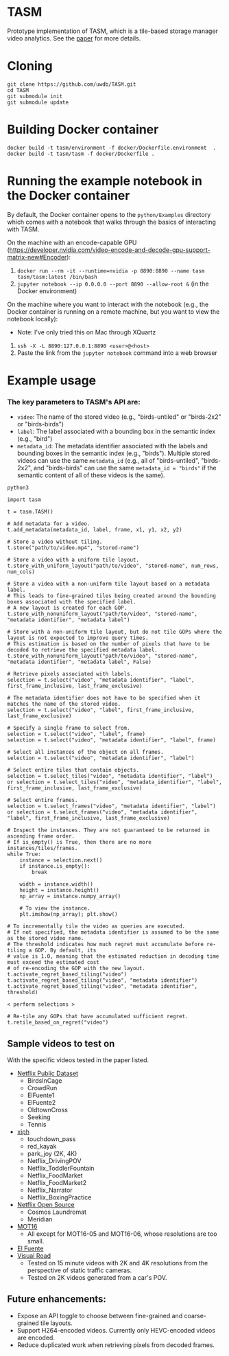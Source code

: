 # TASM

Prototype implementation of TASM, which is a tile-based storage manager video analytics. See the [paper](https://arxiv.org/abs/2006.02958) for more details.

# Cloning
`git clone https://github.com/uwdb/TASM.git`  
`cd TASM`  
`git submodule init`  
`git submodule update`  

# Building Docker container
`docker build -t tasm/environment -f docker/Dockerfile.environment  .`
`docker build -t tasm/tasm -f docker/Dockerfile .`  

# Running the example notebook in the Docker container
By default, the Docker container opens to the `python/Examples` directory which comes with a notebook that walks through
the basics of interacting with TASM. 

On the machine with an encode-capable GPU (https://developer.nvidia.com/video-encode-and-decode-gpu-support-matrix-new#Encoder):   
1. `docker run --rm -it --runtime=nvidia -p 8890:8890 --name tasm tasm/tasm:latest /bin/bash`  
2. `jupyter notebook --ip 0.0.0.0 --port 8890 --allow-root &` (in the Docker environment)
 
On the machine where you want to interact with the notebook
(e.g., the Docker container is running on a remote machine, but you want to view the notebook locally):  
- Note: I've only tried this on Mac through XQuartz  
1. `ssh -X -L 8890:127.0.0.1:8890 <user>@<host>`
2. Paste the link from the `jupyter notebook` command into a web browser

# Example usage

### The key parameters to TASM's API are:
- `video`: The name of the stored video (e.g., "birds-untiled" or "birds-2x2" or "birds-birds")
- `label`: The label associated with a bounding box in the semantic index (e.g., "bird")
- `metadata_id`: The metadata identifier associated with the labels and bounding boxes in the semantic index (e.g., "birds"). Multiple stored videos can use the same `metadata_id` (e.g., all of "birds-untiled", "birds-2x2", and "birds-birds" can use the same `metadata_id = "birds"` if the semantic content of all of these videos is the same).

`python3`  

```
import tasm

t = tasm.TASM()

# Add metadata for a video.
t.add_metadata(metadata_id, label, frame, x1, y1, x2, y2)

# Store a video without tiling.
t.store("path/to/video.mp4", "stored-name")

# Store a video with a uniform tile layout.
t.store_with_uniform_layout("path/to/video", "stored-name", num_rows, num_cols)

# Store a video with a non-uniform tile layout based on a metadata label.
# This leads to fine-grained tiles being created around the bounding boxes associated with the specified label.
# A new layout is created for each GOP. 
t.store_with_nonuniform_layout("path/to/video", "stored-name", "metadata identifier", "metadata label")

# Store with a non-uniform tile layout, but do not tile GOPs where the layout is not expected to improve query times.
# This estimation is based on the number of pixels that have to be decoded to retrieve the specified metadata label.
t.store_with_nonuniform_layout("path/to/video", "stored-name", "metadata identifier", "metadata label", False)

# Retrieve pixels associated with labels.
selection = t.select("video", "metadata identifier", "label", first_frame_inclusive, last_frame_exclusive)

# The metadata identifier does not have to be specified when it matches the name of the stored video.
selection = t.select("video", "label", first_frame_inclusive, last_frame_exclusive)

# Specify a single frame to select from.
selection = t.select("video", "label", frame)
selection = t.select("video", "metadata identifier", "label", frame)

# Select all instances of the object on all frames.
selection = t.select("video", "metadata identifier", "label")

# Select entire tiles that contain objects.
selection = t.select_tiles("video", "metadata identifier", "label")  
or selection = t.select_tiles("video", "metadata_identifier", "label", first_frame_inclusive, last_frame_exclusive)

# Select entire frames.
selection = t.select_frames("video", "metadata identifier", "label")  
or selection = t.select_frames("video", "metadata identifier", "label", first_frame_inclusive, last_frame_exclusive)

# Inspect the instances. They are not guaranteed to be returned in ascending frame order.
# If is_empty() is True, then there are no more instances/tiles/frames.
while True:
    instance = selection.next()
    if instance.is_empty():
        break

    width = instance.width()
    height = instance.height()
    np_array = instance.numpy_array()

    # To view the instance.
    plt.imshow(np_array); plt.show()

# To incrementally tile the video as queries are executed.
# If not specified, the metadata identifier is assumed to be the same as the stored video name.
# The threshold indicates how much regret must accumulate before re-tiling a GOP. By default, its
# value is 1.0, meaning that the estimated reduction in decoding time must exceed the estimated cost
# of re-encoding the GOP with the new layout.
t.activate_regret_based_tiling("video")
t.activate_regret_based_tiling("video", "metadata identifier")
t.activate_regret_based_tiling("video", "metadata identifier", threshold)
    
< perform selections >

# Re-tile any GOPs that have accumulated sufficient regret.
t.retile_based_on_regret("video")

```

## Sample videos to test on
With the specific videos tested in the paper listed.
- [Netflix Public Dataset](https://github.com/Netflix/vmaf/blob/master/resource/doc/datasets.md)
    - BirdsInCage
    - CrowdRun
    - ElFuente1
    - ElFuente2
    - OldtownCross
    - Seeking
    - Tennis
- [xiph](https://media.xiph.org/video/derf/)
    - touchdown_pass
    - red_kayak
    - park_joy (2K, 4K)
    - Netflix_DrivingPOV
    - Netflix_ToddlerFountain
    - Netflix_FoodMarket
    - Netflix_FoodMarket2
    - Netflix_Narrator
    - Netflix_BoxingPractice
- [Netflix Open Source](http://download.opencontent.netflix.com/?prefix=TechblogAssets/)
    - Cosmos Laundromat
    - Meridian
- [MOT16](https://motchallenge.net/data/MOT16/)
    - All except for MOT16-05 and MOT16-06, whose resolutions are too small.
- [El Fuente](https://www.cdvl.org/documents/ElFuente_summary.pdf)
- [Visual Road](https://db.cs.washington.edu/projects/visualroad/)
    - Tested on 15 minute videos with 2K and 4K resolutions from the perspective of static traffic cameras.
    - Tested on 2K videos generated from a car's POV.


## Future enhancements:
- Expose an API toggle to choose between fine-grained and coarse-grained tile layouts.
- Support H264-encoded videos. Currently only HEVC-encoded videos are encoded.
- Reduce duplicated work when retrieving pixels from decoded frames.
